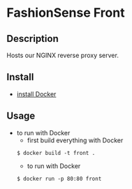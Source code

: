 # FashionSense Front

## Description
Hosts our NGINX reverse proxy server.

## Install
* [install Docker](https://docs.docker.com/engine/installation/)

## Usage
* to run with Docker
    * first build everything with Docker
    ```
    $ docker build -t front .
    ```
    * to run with Docker
    ```
    $ docker run -p 80:80 front
    ```
